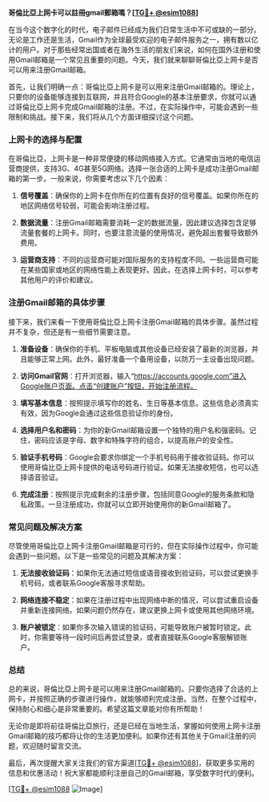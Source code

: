 **哥倫比亞上网卡可以註冊gmail郵箱嗎？[[TG💪+ @esim1088](https://t.me/s/esim1088)]**

在当今这个数字化的时代，电子邮件已经成为我们日常生活中不可或缺的一部分。无论是工作还是生活，Gmail作为全球最受欢迎的电子邮件服务之一，拥有数以亿计的用户。对于那些经常出国或者在海外生活的朋友们来说，如何在国外注册和使用Gmail邮箱是一个常见且重要的问题。今天，我们就来聊聊哥倫比亞上网卡是否可以用来注册Gmail邮箱。

首先，让我们明确一点：哥倫比亞上网卡是可以用来注册Gmail邮箱的。理论上，只要你的设备能够连接到互联网，并且符合Google的基本注册要求，你就可以通过哥倫比亞上网卡完成Gmail邮箱的注册。不过，在实际操作中，可能会遇到一些限制和挑战。接下来，我们将从几个方面详细探讨这个问题。

### 上网卡的选择与配置

在哥倫比亞，上网卡是一种非常便捷的移动网络接入方式。它通常由当地的电信运营商提供，支持3G、4G甚至5G网络。选择一张合适的上网卡是成功注册Gmail邮箱的第一步。一般来说，你需要考虑以下几个因素：

1. **信号覆盖**：确保你的上网卡在你所在的位置有良好的信号覆盖。如果你所在的地区网络信号较弱，可能会影响注册过程。
   
2. **数据流量**：注册Gmail邮箱需要消耗一定的数据流量，因此建议选择包含足够流量套餐的上网卡。同时，也要注意流量的使用情况，避免超出套餐导致额外费用。

3. **运营商支持**：不同的运营商可能对国际服务的支持程度不同。一些运营商可能在某些国家或地区的网络性能上表现更好。因此，在选择上网卡时，可以参考其他用户的评价和建议。

### 注册Gmail邮箱的具体步骤

接下来，我们来看一下使用哥倫比亞上网卡注册Gmail邮箱的具体步骤。虽然过程并不复杂，但还是有一些细节需要注意。

1. **准备设备**：确保你的手机、平板电脑或其他设备已经安装了最新的浏览器，并且能够正常上网。此外，最好准备一个备用设备，以防万一主设备出现问题。

2. **访问Gmail官网**：打开浏览器，输入“https://accounts.google.com”进入Google账户页面。点击“创建账户”按钮，开始注册流程。

3. **填写基本信息**：按照提示填写你的姓名、生日等基本信息。这些信息必须真实有效，因为Google会通过这些信息验证你的身份。

4. **选择用户名和密码**：为你的新Gmail邮箱设置一个独特的用户名和强密码。记住，密码应该是字母、数字和特殊字符的组合，以提高账户的安全性。

5. **验证手机号码**：Google会要求你绑定一个手机号码用于接收验证码。你可以使用哥倫比亞上网卡提供的电话号码进行验证。如果无法接收短信，也可以选择语音验证。

6. **完成注册**：按照提示完成剩余的注册步骤，包括同意Google的服务条款和隐私政策。一旦注册成功，你就可以立即开始使用你的新Gmail邮箱了。

### 常见问题及解决方案

尽管使用哥倫比亞上网卡注册Gmail邮箱是可行的，但在实际操作过程中，你可能会遇到一些问题。以下是一些常见的问题及其解决方案：

1. **无法接收验证码**：如果你无法通过短信或语音接收到验证码，可以尝试更换手机号码，或者联系Google客服寻求帮助。

2. **网络连接不稳定**：如果在注册过程中出现网络中断的情况，可以尝试重启设备并重新连接网络。如果问题仍然存在，建议更换上网卡或使用其他网络环境。

3. **账户被锁定**：如果你多次输入错误的验证码，可能导致账户被暂时锁定。此时，你需要等待一段时间后再尝试登录，或者直接联系Google客服解锁账户。

### 总结

总的来说，哥倫比亞上网卡是可以用来注册Gmail邮箱的。只要你选择了合适的上网卡，并按照正确的步骤进行操作，就能够顺利完成注册。当然，在整个过程中，保持耐心和细心是非常重要的。希望这篇文章能对你有所帮助！

无论你是即将前往哥倫比亞旅行，还是已经在当地生活，掌握如何使用上网卡注册Gmail邮箱的技巧都将让你的生活更加便利。如果你还有其他关于Gmail注册的问题，欢迎随时留言交流。

最后，再次提醒大家关注我们的官方渠道[[TG💪+ @esim1088](https://t.me/s/esim1088)]，获取更多实用的信息和优惠活动！祝大家都能顺利注册自己的Gmail邮箱，享受数字时代的便利。

[[TG💪+ @esim1088](https://t.me/s/esim1088) ![Image](https://i.postimg.cc/4NQfJmqS/Snipaste-2025-05-13-00-14-12.png)]